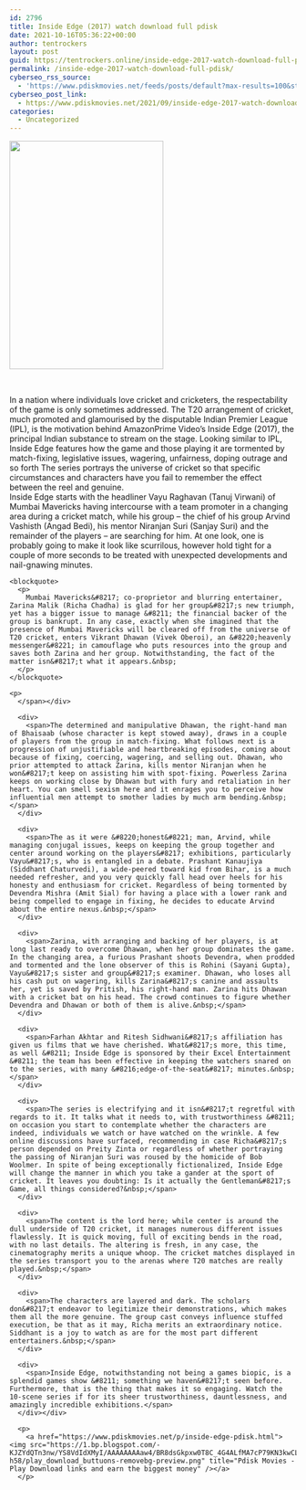```yaml
---
id: 2796
title: Inside Edge (2017) watch download full pdisk
date: 2021-10-16T05:36:22+00:00
author: tentrockers
layout: post
guid: https://tentrockers.online/inside-edge-2017-watch-download-full-pdisk/
permalink: /inside-edge-2017-watch-download-full-pdisk/
cyberseo_rss_source:
  - 'https://www.pdiskmovies.net/feeds/posts/default?max-results=100&start-index=601'
cyberseo_post_link:
  - https://www.pdiskmovies.net/2021/09/inside-edge-2017-watch-download-full.html
categories:
  - Uncategorized
---
```

<div class="separator">
  <a href="https://1.bp.blogspot.com/-tbIaBWcplPw/YTXwomXZ4kI/AAAAAAAAa7s/nhYSAVmDD2Y0he9lNUZUmVUD_Bq90-qXgCLcBGAsYHQ/s1500/Inside%2BEdge%2B%25282017%2529%2Bwatch%2Bdownload%2Bfull%2Bpdisk.jpg"><img loading="lazy" border="0" data-original-height="1500" data-original-width="1013" height="400" src="https://1.bp.blogspot.com/-tbIaBWcplPw/YTXwomXZ4kI/AAAAAAAAa7s/nhYSAVmDD2Y0he9lNUZUmVUD_Bq90-qXgCLcBGAsYHQ/w270-h400/Inside%2BEdge%2B%25282017%2529%2Bwatch%2Bdownload%2Bfull%2Bpdisk.jpg" width="270" /></a>
</div>

<span><br /></span>

<div>
  <div>
    <span>In a nation where individuals love cricket and cricketers, the respectability of the game is only sometimes addressed. The T20 arrangement of cricket, much promoted and glamourised by the disputable Indian Premier League (IPL), is the motivation behind AmazonPrime Video&#8217;s Inside Edge (2017), the principal Indian substance to stream on the stage. Looking similar to IPL, Inside Edge features how the game and those playing it are tormented by match-fixing, legislative issues, wagering, unfairness, doping outrage and so forth The series portrays the universe of cricket so that specific circumstances and characters have you fail to remember the effect between the reel and genuine.&nbsp;</span>
  </div>
  
  <div>
    <span>Inside Edge starts with the headliner Vayu Raghavan (Tanuj Virwani) of Mumbai Mavericks having intercourse with a team promoter in a changing area during a cricket match, while his group &#8211; the chief of his group Arvind Vashisth (Angad Bedi), his mentor Niranjan Suri (Sanjay Suri) and the remainder of the players &#8211; are searching for him. At one look, one is probably going to make it look like scurrilous, however hold tight for a couple of more seconds to be treated with unexpected developments and nail-gnawing minutes.&nbsp;</span>
  </div>
  
  <div>
    <span></p> 
    
    <blockquote>
      <p>
        Mumbai Mavericks&#8217; co-proprietor and blurring entertainer, Zarina Malik (Richa Chadha) is glad for her group&#8217;s new triumph, yet has a bigger issue to manage &#8211; the financial backer of the group is bankrupt. In any case, exactly when she imagined that the presence of Mumbai Mavericks will be cleared off from the universe of T20 cricket, enters Vikrant Dhawan (Vivek Oberoi), an &#8220;heavenly messenger&#8221; in camouflage who puts resources into the group and saves both Zarina and her group. Notwithstanding, the fact of the matter isn&#8217;t what it appears.&nbsp;
      </p>
    </blockquote>
    
    <p>
      </span></div> 
      
      <div>
        <span>The determined and manipulative Dhawan, the right-hand man of Bhaisaab (whose character is kept stowed away), draws in a couple of players from the group in match-fixing. What follows next is a progression of unjustifiable and heartbreaking episodes, coming about because of fixing, coercing, wagering, and selling out. Dhawan, who prior attempted to attack Zarina, kills mentor Niranjan when he won&#8217;t keep on assisting him with spot-fixing. Powerless Zarina keeps on working close by Dhawan but with fury and retaliation in her heart. You can smell sexism here and it enrages you to perceive how influential men attempt to smother ladies by much arm bending.&nbsp;</span>
      </div>
      
      <div>
        <span>The as it were &#8220;honest&#8221; man, Arvind, while managing conjugal issues, keeps on keeping the group together and center around working on the players&#8217; exhibitions, particularly Vayu&#8217;s, who is entangled in a debate. Prashant Kanaujiya (Siddhant Chaturvedi), a wide-peered toward kid from Bihar, is a much needed refresher, and you very quickly fall head over heels for his honesty and enthusiasm for cricket. Regardless of being tormented by Devendra Mishra (Amit Sial) for having a place with a lower rank and being compelled to engage in fixing, he decides to educate Arvind about the entire nexus.&nbsp;</span>
      </div>
      
      <div>
        <span>Zarina, with arranging and backing of her players, is at long last ready to overcome Dhawan, when her group dominates the game. In the changing area, a furious Prashant shoots Devendra, when prodded and tormented and the lone observer of this is Rohini (Sayani Gupta), Vayu&#8217;s sister and group&#8217;s examiner. Dhawan, who loses all his cash put on wagering, kills Zarina&#8217;s canine and assaults her, yet is saved by Pritish, his right-hand man. Zarina hits Dhawan with a cricket bat on his head. The crowd continues to figure whether Devendra and Dhawan or both of them is alive.&nbsp;</span>
      </div>
      
      <div>
        <span>Farhan Akhtar and Ritesh Sidhwani&#8217;s affiliation has given us films that we have cherished. What&#8217;s more, this time, as well &#8211; Inside Edge is sponsored by their Excel Entertainment &#8211; the team has been effective in keeping the watchers snared on to the series, with many &#8216;edge-of-the-seat&#8217; minutes.&nbsp;</span>
      </div>
      
      <div>
        <span>The series is electrifying and it isn&#8217;t regretful with regards to it. It talks what it needs to, with trustworthiness &#8211; on occasion you start to contemplate whether the characters are indeed, individuals we watch or have watched on the wrinkle. A few online discussions have surfaced, recommending in case Richa&#8217;s person depended on Preity Zinta or regardless of whether portraying the passing of Niranjan Suri was roused by the homicide of Bob Woolmer. In spite of being exceptionally fictionalized, Inside Edge will change the manner in which you take a gander at the sport of cricket. It leaves you doubting: Is it actually the Gentleman&#8217;s Game, all things considered?&nbsp;</span>
      </div>
      
      <div>
        <span>The content is the lord here; while center is around the dull underside of T20 cricket, it manages numerous different issues flawlessly. It is quick moving, full of exciting bends in the road, with no last details. The altering is fresh, in any case, the cinematography merits a unique whoop. The cricket matches displayed in the series transport you to the arenas where T20 matches are really played.&nbsp;</span>
      </div>
      
      <div>
        <span>The characters are layered and dark. The scholars don&#8217;t endeavor to legitimize their demonstrations, which makes them all the more genuine. The group cast conveys influence stuffed execution, be that as it may, Richa merits an extraordinary notice. Siddhant is a joy to watch as are for the most part different entertainers.&nbsp;</span>
      </div>
      
      <div>
        <span>Inside Edge, notwithstanding not being a games biopic, is a splendid games show &#8211; something we haven&#8217;t seen before. Furthermore, that is the thing that makes it so engaging. Watch the 10-scene series if for its sheer trustworthiness, dauntlessness, and amazingly incredible exhibitions.</span>
      </div></div> 
      
      <p>
        <a href="https://www.pdiskmovies.net/p/inside-edge-pdisk.html"><img src="https://1.bp.blogspot.com/-KJZYdQTn3nw/YS8VdIdXMyI/AAAAAAAAaw4/BR8dsGkpxw0T8C_4G4ALfMA7cP79KN3kwCLcBGAsYHQ/w400-h58/play_download_buttuons-removebg-preview.png" title="Pdisk Movies - Play Download links and earn the biggest money" /></a>
      </p>